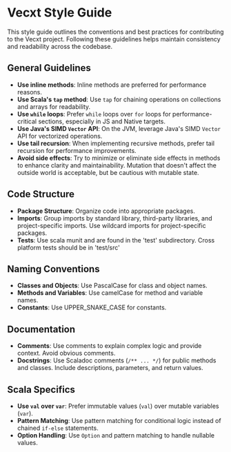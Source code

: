 # Vecxt Style Guide

This style guide outlines the conventions and best practices for contributing to the Vecxt project. Following these guidelines helps maintain consistency and readability across the codebase.

## General Guidelines

- **Use inline methods**: Inline methods are preferred for performance reasons.
- **Use Scala's `tap` method**: Use `tap` for chaining operations on collections and arrays for readability.
- **Use `while` loops**: Prefer `while` loops over `for` loops for performance-critical sections, especially in JS and Native targets.
- **Use Java's SIMD `Vector` API**: On the JVM, leverage Java's SIMD `Vector` API for vectorized operations.
- **Use tail recursion**: When implementing recursive methods, prefer tail recursion for performance improvements.
- **Avoid side effects**: Try to minimize or eliminate side effects in methods to enhance clarity and maintainability. Mutation that doesn't affect the outside world is acceptable, but be cautious with mutable state.

## Code Structure

- **Package Structure**: Organize code into appropriate packages.
- **Imports**: Group imports by standard library, third-party libraries, and project-specific imports. Use wildcard imports for project-specific packages.
- **Tests**: Use scala munit and are found in the 'test' subdirectory. Cross platform tests should be in 'test/src'

## Naming Conventions

- **Classes and Objects**: Use PascalCase for class and object names.
- **Methods and Variables**: Use camelCase for method and variable names.
- **Constants**: Use UPPER_SNAKE_CASE for constants.

## Documentation

- **Comments**: Use comments to explain complex logic and provide context. Avoid obvious comments.
- **Docstrings**: Use Scaladoc comments (`/** ... */`) for public methods and classes. Include descriptions, parameters, and return values.

## Scala Specifics

- **Use `val` over `var`**: Prefer immutable values (`val`) over mutable variables (`var`).
- **Pattern Matching**: Use pattern matching for conditional logic instead of chained `if-else` statements.
- **Option Handling**: Use `Option` and pattern matching to handle nullable values.

